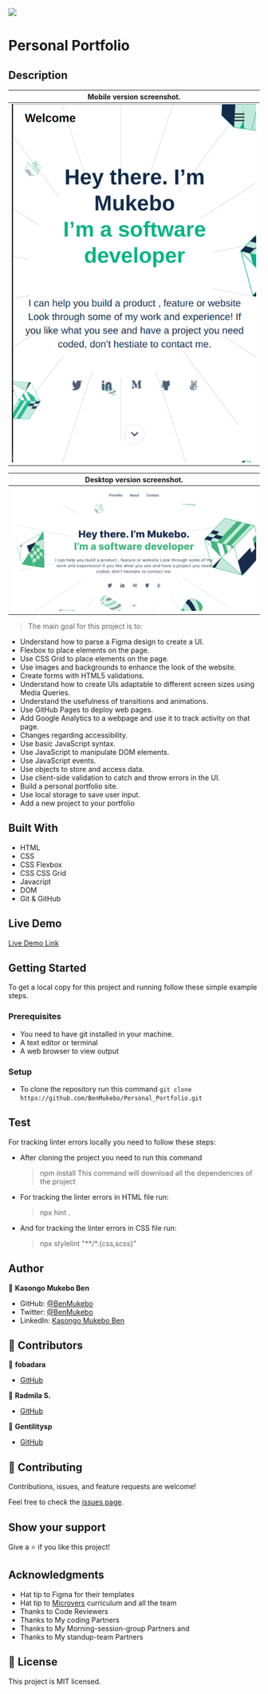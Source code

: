 ![](https://img.shields.io/badge/Microverse-blueviolet)

# Personal Portfolio

## Description 

| Mobile version screenshot.|
|---------------------------------------|
|![screenshot](./images/screenshot.png/)|

| Desktop version screenshot. |
|---------------------------------------|
|![screenshot](./images/screenshot2.png)|

> The main goal for this project is to: 

- Understand how to parse a Figma design to create a UI.
- Flexbox to place elements on the page.
- Use CSS Grid to place elements on the page.
- Use images and backgrounds to enhance the look of the website.
- Create forms with HTML5 validations.
- Understand how to create UIs adaptable to different screen sizes using Media Queries.
- Understand the usefulness of transitions and animations.
- Use GitHub Pages to deploy web pages.
- Add Google Analytics to a webpage and use it to track activity on that page.
- Changes regarding accessibility.
- Use basic JavaScript syntax.
- Use JavaScript to manipulate DOM elements.
- Use JavaScript events.
- Use objects to store and access data.
- Use client-side validation to catch and throw errors in the UI.
- Build a personal portfolio site.
- Use local storage to save user input.
- Add a new project to your portfolio

## Built With

- HTML
- CSS
- CSS Flexbox
- CSS CSS Grid
- Javacript
- DOM
- Git & GitHub


## Live Demo

<!-- [Live Demo Link](https://benmukebo.github.io/Personal_Portfolio/) -->


[Live Demo Link](https://laughing-rosalind-98e585.netlify.app)

## Getting Started

To get a local copy for this project and running follow these simple example steps.

### Prerequisites

- You need to have git installed in your machine.
- A text editor or terminal
- A web browser to view output

### Setup

- To clone the repository run this command `git clone https://github.com/BenMukebo/Personal_Portfolio.git`

## Test

For tracking linter errors locally you need to follow these steps:

- After cloning the project you need to run this command
  > npm install
  > This command will download all the dependencies of the project

- For tracking the linter errors in HTML file run:
  > npx hint .

- And for tracking the linter errors in CSS file run:
  > npx stylelint "**/*.{css,scss}"

## Author

👤 **Kasongo Mukebo Ben**

- GitHub: [@BenMukebo](https://github.com/BenMukebo)
- Twitter: [@BenMukebo](https://twitter.com/BenMukebo)
- LinkedIn: [Kasongo Mukebo Ben](https://www.linkedin.com/in/kasongo-mukebo-ben-591720205/)

## 🤝 Contributors

👤 **fobadara**

- [GitHub](https://github.com/fobadara)

👤 **Radmila S.**

- [GitHub](https://github.com/M0rrighan)

👤 **Gentilitysp**

- [GitHub](https://github.com/Gentilitysp)


## 🤝 Contributing

Contributions, issues, and feature requests are welcome!

Feel free to check the [issues page](https://github.com/BenMukebo/Personal_Portfolio.git/issues/).

## Show your support

Give a ⭐️ if you like this project!

## Acknowledgments

- Hat tip to Figma for their templates
- Hat tip to [Microvers](www.microverse.org) curriculum and all the team 
- Thanks to Code Reviewers
- Thanks to My coding Partners
- Thanks to My Morning-session-group Partners and
- Thanks to My standup-team Partners
  

## 📝 License

This project is MIT licensed.